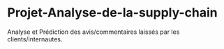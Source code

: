 # Projet-Analyse-de-la-supply-chain
Analyse et Prédiction des avis/commentaires laissés par les clients/internautes.
